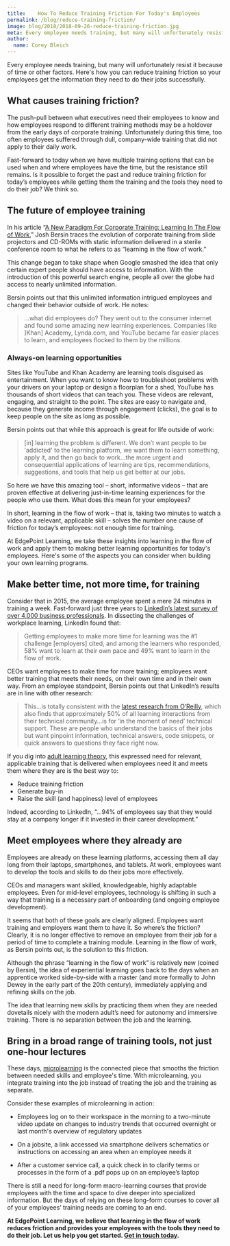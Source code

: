 ```yaml
---
title:    How To Reduce Training Friction For Today's Employees
permalink: /blog/reduce-training-friction/
image: blog/2018/2018-09-26-reduce-training-friction.jpg
meta: Every employee needs training, but many will unfortunately resist it because of time or other factors. This is how you can reduce training friction for your employees.
author:
  name: Corey Bleich 
---
```


Every employee needs training, but many will unfortunately resist it because of time or other factors. Here's how you can reduce training friction so your employees get the information they need to do their jobs successfully.

## What causes training friction?

The push-pull between what executives need their employees to know and how employees respond to different training methods may be a holdover from the early days of corporate training. Unfortunately during this time, too often employees suffered through dull, company-wide training that did not apply to their daily work.

Fast-forward to today when we have multiple training options that can be used when and where employees have the time, but the resistance still remains. Is it possible to forget the past and reduce training friction for today’s employees while getting them the training and the tools they need to do their job? We think so.

## The future of employee training

In his article “[A New Paradigm For Corporate Training: Learning In The Flow of Work](https://joshbersin.com/2018/06/a-new-paradigm-for-corporate-training-learning-in-the-flow-of-work/),” Josh Bersin traces the evolution of corporate training from slide projectors and CD-ROMs with static information delivered in a sterile conference room to what he refers to as “learning in the flow of work.”

This change began to take shape when Google smashed the idea that only certain expert people should have access to information. With the introduction of this powerful search engine, people all over the globe had access to nearly unlimited information.

Bersin points out that this unlimited information intrigued employees and changed their behavior outside of work. He notes:

> …what did employees do?  They went out to the consumer internet and found some amazing new learning experiences. Companies like &#93;Khan&#93; Academy, Lynda.com, and YouTube became far easier places to learn, and employees flocked to them by the millions.

### Always-on learning opportunities

Sites like YouTube and Khan Academy are learning tools disguised as entertainment. When you want to know how to troubleshoot problems with your drivers on your laptop or design a floorplan for a shed, YouTube has thousands of short videos that can teach you. These videos are relevant, engaging, and straight to the point. The sites are easy to navigate and, because they generate income through engagement (clicks), the goal is to keep people on the site as long as possible.

 Bersin points out that while this approach is great for life outside of work:

> &#91;in&#93; learning the problem is different. We don’t want people to be 'addicted' to the learning platform, we want them to learn something, apply it, and then go back to work…the more urgent and consequential applications of learning are tips, recommendations, suggestions, and tools that help us get better at our jobs.

So here we have this amazing tool – short, informative videos – that are proven effective at delivering just-in-time learning experiences for the people who use them. What does this mean for your employees?

In short, learning in the flow of work – that is, taking two minutes to watch a video on a relevant, applicable skill – solves the number one cause of friction for today’s employees: not enough time for training.

At EdgePoint Learning, we take these insights into learning in the flow of work and apply them to making better learning opportunities for today's employees. Here's some of the aspects you can consider when building your own learning programs.

## Make better time, not more time, for training
Consider that in 2015, the average employee spent a mere 24 minutes in training a week. Fast-forward just three years to [LinkedIn’s latest survey of over 4,000 business professionals](https://learning.linkedin.com/content/dam/me/learning/en-us/pdfs/linkedin-learning-workplace-learning-report-2018.pdf). In dissecting the challenges of workplace learning, LinkedIn found that:

> Getting employees to make more time for learning was the &#35;1 challenge &#91;employers&#93; cited, and among the learners who responded, 58% want to learn at their own pace and 49% want to learn in the flow of work.

CEOs want employees to make time for more training; employees want better training that meets their needs, on their own time and in their own way. From an employee standpoint, Bersin points out that LinkedIn’s results are in line with other research:

> This…is totally consistent with the [latest research from O’Reilly](https://www.oreilly.com/topics/oreilly-learning), which also finds that approximately 50% of all learning interactions from their technical community…is for ‘in the moment of need’ technical support. These are people who understand the basics of their jobs but want pinpoint information, technical answers, code snippets, or quick answers to questions they face right now.

If you dig into [adult learning theory](/blog/adult-learning-theory/), this expressed need for relevant, applicable training that is delivered when employees need it and meets them where they are is the best way to:

* Reduce training friction
* Generate buy-in
* Raise the skill (and happiness) level of employees

Indeed, according to LinkedIn, “…94% of employees say that they would stay at a company longer if it invested in their career development.”

## Meet employees where they already are

Employees are already on these learning platforms, accessing them all day long from their laptops, smartphones, and tablets. At work, employees want to develop the tools and skills to do their jobs more effectively.

CEOs and managers want skilled, knowledgeable, highly adaptable employees. Even for mid-level employees, technology is shifting in such a way that training is a necessary part of onboarding (and ongoing employee development).

It seems that both of these goals are clearly aligned. Employees want training and employers want them to have it. So where’s the friction? Clearly, it is no longer effective to remove an employee from their job for a period of time to complete a training module. Learning in the flow of work, as Bersin points out, is the solution to this friction.

Although the phrase “learning in the flow of work” is relatively new (coined by Bersin), the idea of experiential learning goes back to the days when an apprentice worked side-by-side with a master (and more formally to John Dewey in the early part of the 20th century), immediately applying and refining skills on the job.

The idea that learning new skills by practicing them when they are needed dovetails nicely with the modern adult’s need for autonomy and immersive training. There is no separation between the job and the learning.

## Bring in a broad range of training tools, not just one-hour lectures

These days, [microlearning](/blog/types-of-microlearning/) is the connected piece that smooths the friction between needed skills and employee's time.  With microlearning, you integrate training into the job instead of treating the job and the training as separate.

Consider these examples of microlearning in action:

* Employees log on to their workspace in the morning to a two-minute video update on changes to industry trends that occurred overnight or last month's overview of regulatory updates

* On a jobsite, a link accessed via smartphone delivers schematics or instructions on accessing an area when an employee needs it

* After a customer service call, a quick check in to clarify terms or processes in the form of a .pdf pops up on an employee’s laptop

There is still a need for long-form macro-learning courses that provide employees with the time and space to dive deeper into specialized information. But the days of relying on these long-form courses to cover all of your employees’ training needs are coming to an end.

**At EdgePoint Learning, we believe that learning in the flow of work reduces friction and provides your employees with the tools they need to do their job. Let us help you get started. [Get in touch today](/contact/).**